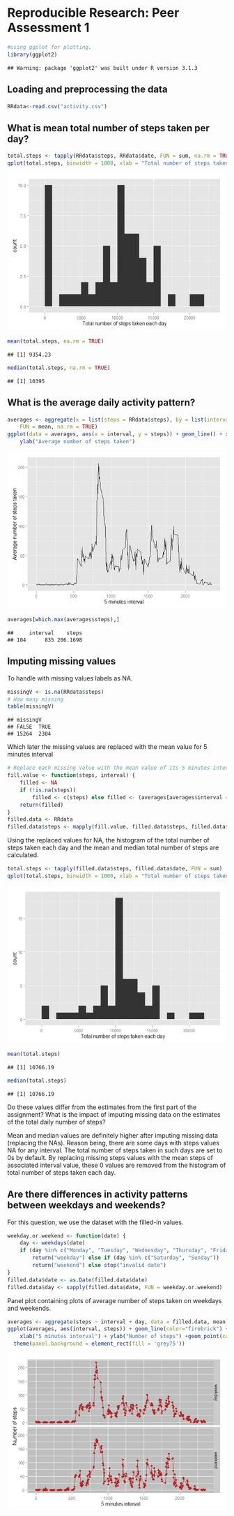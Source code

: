 # Reproducible Research: Peer Assessment 1


```r
#using ggplot for plotting.
library(ggplot2)  
```

```
## Warning: package 'ggplot2' was built under R version 3.1.3
```


## Loading and preprocessing the data

```r
RRdata<-read.csv("activity.csv")
```


## What is mean total number of steps taken per day?

```r
total.steps <- tapply(RRdata$steps, RRdata$date, FUN = sum, na.rm = TRUE)
qplot(total.steps, binwidth = 1000, xlab = "Total number of steps taken each day")
```

![](PA1_template_files/figure-html/unnamed-chunk-3-1.png) 


```r
mean(total.steps, na.rm = TRUE)
```

```
## [1] 9354.23
```

```r
median(total.steps, na.rm = TRUE)
```

```
## [1] 10395
```

## What is the average daily activity pattern?

```r
averages <- aggregate(x = list(steps = RRdata$steps), by = list(interval = RRdata$interval), 
    FUN = mean, na.rm = TRUE)
ggplot(data = averages, aes(x = interval, y = steps)) + geom_line() + xlab("5 minutes interval") + 
    ylab("Average number of steps taken")
```

![](PA1_template_files/figure-html/unnamed-chunk-5-1.png) 


```r
averages[which.max(averages$steps),]
```

```
##     interval    steps
## 104      835 206.1698
```


## Imputing missing values

To handle with missing values labels as NA.

```r
missingV <- is.na(RRdata$steps)
# How many missing
table(missingV)
```

```
## missingV
## FALSE  TRUE 
## 15264  2304
```

Which later the missing values are replaced with the mean value for 5 minutes interval

```r
# Replace each missing value with the mean value of its 5 minutes interval
fill.value <- function(steps, interval) {
    filled <- NA
    if (!is.na(steps)) 
        filled <- c(steps) else filled <- (averages[averages$interval == interval, "steps"])
    return(filled)
}
filled.data <- RRdata
filled.data$steps <- mapply(fill.value, filled.data$steps, filled.data$interval)
```

Using the replaced values for NA, the histogram of the total number of steps taken each day and  the mean and median total number of steps are calculated.


```r
total.steps <- tapply(filled.data$steps, filled.data$date, FUN = sum)
qplot(total.steps, binwidth = 1000, xlab = "Total number of steps taken each day")
```

![](PA1_template_files/figure-html/unnamed-chunk-9-1.png) 


```r
mean(total.steps)
```

```
## [1] 10766.19
```

```r
median(total.steps)
```

```
## [1] 10766.19
```

Do these values differ from the estimates from the first part of the assignment? What is the impact of imputing missing data on the estimates of the total daily number of steps?

Mean and median values are definitely higher after imputing missing data (replacing the NAs). Reason being, there are some days with steps values NA for any interval. The total number of steps taken in such days are set to 0s by default. By replacing missing steps values with the mean steps of associated interval value, these 0 values are removed from the histogram of total number of steps taken each day.

## Are there differences in activity patterns between weekdays and weekends?

For this question, we use the dataset with the filled-in values.


```r
weekday.or.weekend <- function(date) {
    day <- weekdays(date)
    if (day %in% c("Monday", "Tuesday", "Wednesday", "Thursday", "Friday")) 
        return("weekday") else if (day %in% c("Saturday", "Sunday")) 
        return("weekend") else stop("invalid date")
}
filled.data$date <- as.Date(filled.data$date)
filled.data$day <- sapply(filled.data$date, FUN = weekday.or.weekend)
```

Panel plot containing plots of average number of steps taken on weekdays and weekends.


```r
averages <- aggregate(steps ~ interval + day, data = filled.data, mean)
ggplot(averages, aes(interval, steps)) + geom_line(color="firebrick") + facet_grid(day ~ .) + 
    xlab("5 minutes interval") + ylab("Number of steps") +geom_point(color="firebrick")+
  theme(panel.background = element_rect(fill = 'grey75'))
```

![](PA1_template_files/figure-html/unnamed-chunk-12-1.png) 

